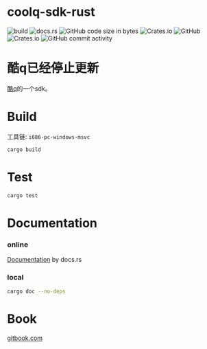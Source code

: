 # coolq-sdk-rust

![build](https://github.com/juzi5201314/coolq-sdk-rust/workflows/build/badge.svg?branch=master)
![docs.rs](https://docs.rs/coolq-sdk-rust/badge.svg)
![GitHub code size in bytes](https://img.shields.io/github/languages/code-size/juzi5201314/coolq-sdk-rust)
![Crates.io](https://img.shields.io/crates/d/coolq-sdk-rust)
![GitHub](https://img.shields.io/github/license/juzi5201314/coolq-sdk-rust)
![Crates.io](https://img.shields.io/crates/v/coolq-sdk-rust)
![GitHub commit activity](https://img.shields.io/github/commit-activity/y/juzi5201314/coolq-sdk-rust)

# 酷q已经停止更新

[酷q](http://cqp.cc)的一个sdk。

# Build
工具链: `i686-pc-windows-msvc`
```bash
cargo build
```

# Test
```bash
cargo test
```

# Documentation
### online
[Documentation](https://docs.rs/coolq-sdk-rust/) by docs.rs
### local
```bash
cargo doc --no-deps
```

# Book
[gitbook.com](https://book-cqrs.gugugu.dev/)
